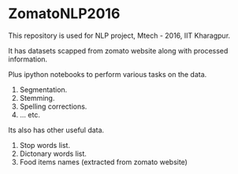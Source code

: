 # ZomatoNLP2016
This repository is used for NLP project, Mtech - 2016, IIT Kharagpur.

It has datasets scapped from zomato website along with processed information.

Plus ipython notebooks to perform various tasks on the data.
1) Segmentation.
2) Stemming.
3) Spelling corrections. 
4) ... etc.

Its also has other useful data.
1) Stop words list.
2) Dictonary words list.
3) Food items names (extracted from zomato website)

